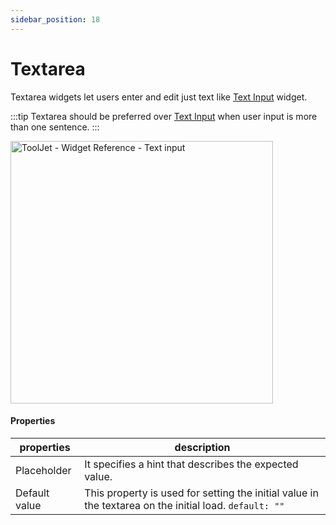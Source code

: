 ```yaml
---
sidebar_position: 18
---
```


# Textarea

Textarea widgets let users enter and edit just text like [Text Input](/docs/widgets/text-input) widget.

:::tip
Textarea should be preferred over [Text Input](/docs/widgets/text-input) when user input is more than one sentence.
:::


<img class="screenshot-full" src="/img/widgets/textarea/textarea.gif" alt="ToolJet - Widget Reference - Text input" height="420"/>

#### Properties

| properties      | description |
| ----------- | ----------- |
| Placeholder |  It specifies a hint that describes the expected value.|
| Default value | This property is used for setting the initial value in the textarea on the initial load. `default: ""`|
